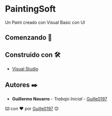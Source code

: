 # PaintingSoft

Un Paint creado con Visual Basic con UI

## Comenzando 🚀

## Construido con 🛠️

* [Visual Studio](https://visualstudio.microsoft.com/es/?rr=https%3A%2F%2Fwww.google.com%2F) 

## Autores ✒️

* **Guillermo Navarro** - *Trabajo Inicial* - [Guille0197](https://github.com/Guille0197)

⌨️ con ❤️ por [Guille0197](https://github.com/Guille0197) 😊
